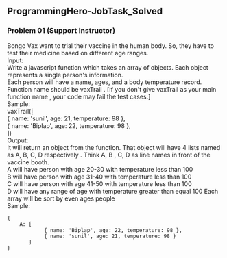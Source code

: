 ## ProgrammingHero-JobTask_Solved 
### Problem 01 (Support Instructor) 
Bongo Vax want to trial their vaccine in the human body. So, they have to test their
medicine based on different age ranges.<br/>
Input: <br/>
Write a javascript function which takes an array of objects. Each object represents
a single person's information.<br/>
Each person will have a name, ages, and a body temperature record.<br/>
Function name should be vaxTrail . [If you don't give vaxTrail as your main
function name , your code may fail the test cases.]<br/>
Sample:<br/>
vaxTrail([<br/>
    { name: 'sunil', age: 21, temperature: 98 },<br/>
    { name: 'Biplap', age: 22, temperature: 98 },<br/>
])<br/>
Output:<br/>
It will return an object from the function. That object will have 4 lists named as A, B,
C, D respectively . Think A, B , C, D as line names in front of the vaccine booth.<br/>
A will have person with age 20-30 with temperature less than 100<br/>
B will have person with age 31-40 with temperature less than 100<br/>
C will have person with age 41-50 with temperature less than 100<br/>
D will have any range of age with temperature greater than equal 100
Each array will be sort by even ages people<br/>
Sample:<br/>
```
{
    A: [
            { name: 'Biplap', age: 22, temperature: 98 },
            { name: 'sunil', age: 21, temperature: 98 }
       ] 
}
```